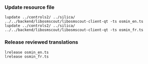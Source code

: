 ### Update resource file

    lupdate ../controls2/ ../silica/ ../../backend/libosmscout/libosmscout-client-qt -ts osmin_en.ts
    lupdate ../controls2/ ../silica/ ../../backend/libosmscout/libosmscout-client-qt -ts osmin_fr.ts

### Release reviewed translations

    lrelease osmin_en.ts
    lrelease osmin_fr.ts
